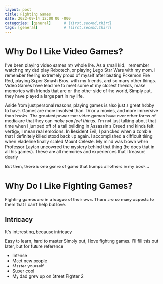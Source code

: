```yaml
---
layout: post
title: Fighting Games
date: 2022-09-14 12:00:00 -000
categories: [general]      # [first,second,third]
tags: [general]            # [first,second,third]
---
```

# Why Do I Like Video Games?
I've been playing video games my whole life. As a small kid, I remember watching my dad play Robotech, 
or playing Lego Star Wars with my mom. I remember feeling extremely proud of myself after beating 
Pokemon Fire Red, playing Super Smash Bros. with my friends, and so many other things. Video Games 
have lead me to meet some of my closest friends, make memories with friends that are on the other side of the world, 
Simply put, they have played a large part in my life.

Aside from just personal reasons, playing games is also just a great hobby to have. Games are more involved than TV or a movies, and more immersive than books. The greatest power that video games have over other forms of media are that they can *make you feel things.* 
I'm not just talking about that time when I jumped off of a tall building in Assassin's Creed and kinda felt vertigo, I mean real 
emotions. In Resident Evil, I panicked when a zombie that I definitely killed stood back up again. I accomplished a difficult thing when Madeline finally scaled Mount Celeste. My mind was blown when Professor Layton uncovered the mystery behind that thing (he does that in all his games). These are all memories and experiences that I treasure dearly. 

But then, there is one genre of game that trumps all others in my book...


# Why Do I Like Fighting Games?
Fighting games are in a league of their own. There are so many aspects to them that I can't help but love.

## Intricacy
It's interesting, because intricacy 

Easy to learn, hard to master
Simply put, I love fighting games. I'll fill this out later, but for future reference
- Intense
- Meet new people
- Master yourself
- Super cool
- My dad grew up on Street Fighter 2